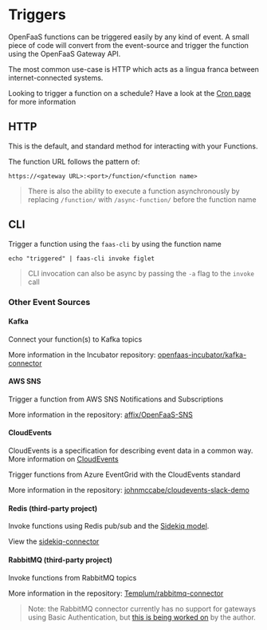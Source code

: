 # Triggers

OpenFaaS functions can be triggered easily by any kind of event. A small piece of code will convert from the event-source and trigger the function using the OpenFaaS Gateway API.

The most common use-case is HTTP which acts as a lingua franca between internet-connected systems.

Looking to trigger a function on a schedule? Have a look at the [Cron page](/reference/cron/) for more information

## HTTP
This is the default, and standard method for interacting with your Functions.

The function URL follows the pattern of:
```
https://<gateway URL>:<port>/function/<function name>
```

> There is also the ability to execute a function asynchronously by replacing `/function/` with `/async-function/` before the function name

## CLI
Trigger a function using the `faas-cli` by using the function name

```
echo "triggered" | faas-cli invoke figlet
```

> CLI invocation can also be async by passing the `-a` flag to the `invoke` call

### Other Event Sources

#### Kafka

Connect your function(s) to Kafka topics

More information in the Incubator repository: [openfaas-incubator/kafka-connector](https://github.com/openfaas-incubator/kafka-connector)

#### AWS SNS

Trigger a function from AWS SNS Notifications and Subscriptions

More information in the repository: [affix/OpenFaaS-SNS](https://github.com/affix/OpenFaaS-SNS)

#### CloudEvents

CloudEvents is a specification for describing event data in a common way. More information on [CloudEvents](https://cloudevents.io/)

Trigger functions from Azure EventGrid with the CloudEvents standard

More information in the repository: [johnmccabe/cloudevents-slack-demo](https://github.com/johnmccabe/cloudevents-slack-demo)

#### Redis (third-party project)

Invoke functions using Redis pub/sub and the [Sidekiq model](https://sidekiq.org).

View the [sidekiq-connector](https://github.com/affix/sidekiq-connector)

#### RabbitMQ (third-party project)

Invoke functions from RabbitMQ topics

More information in the repository: [Templum/rabbitmq-connector](https://github.com/Templum/rabbitmq-connector)

> Note: the RabbitMQ connector currently has no support for gateways using Basic Authentication, but [this is being worked on](https://github.com/Templum/rabbitmq-connector/issues/2) by the author.

